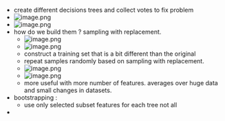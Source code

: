 - create different decisions trees and collect votes to fix problem
- ![image.png](../assets/image_1676580358059_0.png)
- ![image.png](../assets/image_1676580374270_0.png)
- how do we build them ?  sampling with replacement.
	- ![image.png](../assets/image_1676580937756_0.png)
	- ![image.png](../assets/image_1676581001662_0.png)
	- construct a training set that is a bit different than the original
	- repeat samples randomly based on sampling with replacement.
	- ![image.png](../assets/image_1676581361569_0.png)
	- ![image.png](../assets/image_1676582081405_0.png)
	- more useful with more number of features. averages over huge data and small changes in datasets.
- bootstrapping :
	- use only selected subset features for each tree not all
-